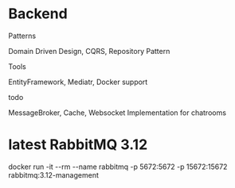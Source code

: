 # Backend
Patterns

Domain Driven Design, 
CQRS, 
Repository Pattern 


Tools 

EntityFramework, 
Mediatr, 
Docker support 

todo

MessageBroker, 
Cache, 
Websocket Implementation for chatrooms 

# latest RabbitMQ 3.12
docker run -it --rm --name rabbitmq -p 5672:5672 -p 15672:15672 rabbitmq:3.12-management



